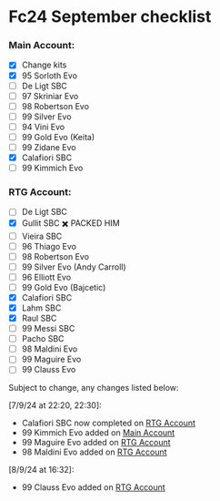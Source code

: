 # Fc24 September checklist

### Main Account:
- [x] Change kits
- [x] 95 Sorloth Evo
- [ ] De Ligt SBC
- [ ] 97 Skriniar Evo
- [ ] 98 Robertson Evo
- [ ] 99 Silver Evo
- [ ] 94 Vini Evo
- [ ] 99 Gold Evo (Keita)
- [ ] 99 Zidane Evo
- [x] Calafiori SBC
- [ ] 99 Kimmich Evo

### RTG Account:
- [ ] De Ligt SBC
- [x] Gullit SBC ✖️ PACKED HIM
- [ ] Vieira SBC
- [ ] 96 Thiago Evo
- [ ] 98 Robertson Evo
- [ ] 99 Silver Evo (Andy Carroll)
- [ ] 96 Elliott Evo
- [ ] 99 Gold Evo (Bajcetic)
- [x] Calafiori SBC
- [x] Lahm SBC
- [x] Raul SBC
- [ ] 99 Messi SBC
- [ ] Pacho SBC
- [ ] 98 Maldini Evo
- [ ] 99 Maguire Evo
- [ ] 99 Clauss Evo

Subject to change, any changes listed below:  

[7/9/24 at 22:20, 22:30]:
- Calafiori SBC now completed on [RTG Account](#rtg-account)
- 99 Kimmich Evo added on [Main Account](#main-account)
- 99 Maguire Evo added on [RTG Account](#rtg-account)
- 98 Maldini Evo added on [RTG Account](#rtg-account)

[8/9/24 at 16:32]:
- 99 Clauss Evo added on [RTG Account](#rtg-account)
